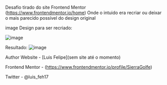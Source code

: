 Desafio tirado do site Frontend Mentor (https://www.frontendmentor.io/home) Onde o intuido era recriar ou deixar o mais parecido possível do design original

image Design para ser recriado:

![image](https://github.com/iLuisFelipe/StatsPreview/assets/101948807/42cec1e1-3c77-41a5-a663-42f35dc5c730)


Resultado: 
![image](https://github.com/iLuisFelipe/StatsPreview/assets/101948807/c1b99918-9219-4703-af55-9c37b5286a6b)


Author Website - [Luis Felipe](sem site até o momento)

Frontend Mentor - (https://www.frontendmentor.io/profile/SierraGolfe)

Twitter - @luis_feh17
